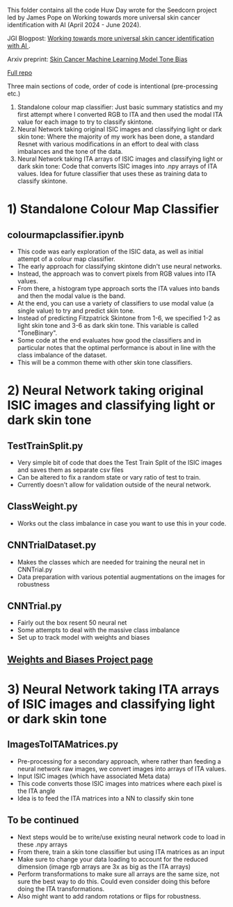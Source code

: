 This folder contains all the code Huw Day wrote for the Seedcorn project led by James Pope on Working towards more universal skin cancer identification with AI (April 2024 - June 2024).

JGI Blogpost: [Working towards more universal skin cancer identification with AI ](https://jeangoldinginstitute.blogs.bristol.ac.uk/2024/09/02/working-towards-more-universal-skin-cancer-identification-with-ai/).

Arxiv preprint: [Skin Cancer Machine Learning Model Tone Bias](https://arxiv.org/abs/2410.06385)

[Full repo](https://github.com/HuwWDay/skin-image-analysis)

Three main sections of code, order of code is intentional (pre-processing etc.)
1) Standalone colour map classifier:
Just basic summary statistics and my first attempt where I converted RGB to ITA and then used the modal ITA value for each image to try to classify skintone.
2) Neural Network taking original ISIC images and classifying light or dark skin tone:
Where the majority of my work has been done, a standard Resnet with various modifications in an effort to deal with class imbalances and the tone of the data.
3) Neural Network taking ITA arrays of ISIC images and classifying light or dark skin tone:
Code that converts ISIC images into .npy arrays of ITA values. Idea for future classifier that uses these as training data to classify skintone.

# 1) Standalone Colour Map Classifier

## colourmapclassifier.ipynb
- This code was early exploration of the ISIC data, as well as initial attempt of a colour map classifier.
- The early approach for classifying skintone didn't use neural networks.
- Instead, the approach was to convert pixels from RGB values into ITA values.
- From there, a histogram type approach sorts the ITA values into bands and then the modal value is the band.
- At the end, you can use a variety of classifiers to use modal value (a single value) to try and predict skin tone.
- Instead of predicting Fitzpatrick Skintone from 1-6, we specified 1-2 as light skin tone and 3-6 as dark skin tone. This variable is called "ToneBinary".
- Some code at the end evaluates how good the classifiers and in particular notes that the optimal performance is about in line with the class imbalance of the dataset.
- This will be a common theme with other skin tone classifiers.

# 2) Neural Network taking original ISIC images and classifying light or dark skin tone

## TestTrainSplit.py
- Very simple bit of code that does the Test Train Split of the ISIC images and saves them as separate csv files
- Can be altered to fix a random state or vary ratio of test to train.
- Currently doesn't allow for validation outside of the neural network.

## ClassWeight.py
- Works out the class imbalance in case you want to use this in your code.

## CNNTrialDataset.py 
- Makes the classes which are needed for training the neural net in CNNTrial.py
- Data preparation with various potential augmentations on the images for robustness
  
## CNNTrial.py
- Fairly out the box resent 50 neural net
- Some attempts to deal with the massive class imbalance
- Set up to track model with weights and biases

## [Weights and Biases Project page](https://wandb.ai/disco_huw/SkinToneSeedcorn?nw=nwuserhuwday)

# 3) Neural Network taking ITA arrays of ISIC images and classifying light or dark skin tone

## ImagesToITAMatrices.py
- Pre-processing for a secondary approach, where rather than feeding a neural network raw images, we convert images into arrays of ITA values.
- Input ISIC images (which have associated Meta data)
- This code converts those ISIC images into matrices where each pixel is the ITA angle
- Idea is to feed the ITA matrices into a NN to classify skin tone

## To be continued
- Next steps would be to write/use existing neural network code to load in these .npy arrays
- From there, train a skin tone classifier but using ITA matrices as an input
- Make sure to change your data loading to account for the reduced dimension (image rgb arrays are 3x as big as the ITA arrays)
- Perform transformations to make sure all arrays are the same size, not sure the best way to do this. Could even consider doing this before doing the ITA transformations.
- Also might want to add random rotations or flips for robustness. 
  
